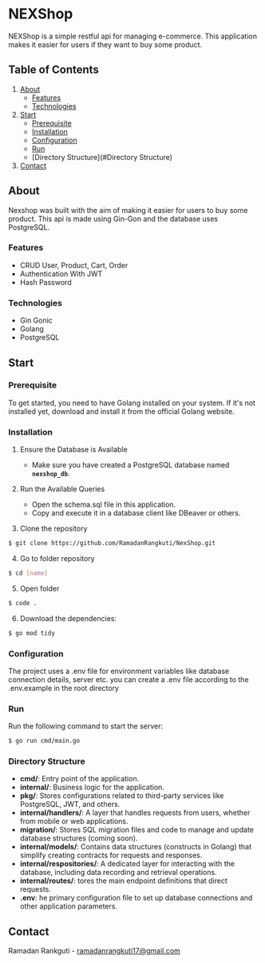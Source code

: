 # NEXShop

NEXShop is a simple restful api for managing e-commerce. This application makes it easier for users if they want to buy some product.

## Table of Contents

1. [About](#about)
   - [Features](#features)
   - [Technologies](#Technologies)
2. [Start](#start)
   - [Prerequisite](#Prerequisite)
   - [Installation](#Installation)
   - [Configuration](#Configuration)
   - [Run](#Run)
   - [Directory Structure](#Directory Structure)
3. [Contact](#Contact)

## About

Nexshop was built with the aim of making it easier for users to buy some product. This api is made using Gin-Gon and the database uses PostgreSQL.

### Features

- CRUD User, Product, Cart, Order
- Authentication With JWT
- Hash Password

### Technologies

- Gin Gonic
- Golang
- PostgreSQL

## Start

### Prerequisite

To get started, you need to have Golang installed on your system. If it's not installed yet, download and install it from the official Golang website.

### Installation

1. Ensure the Database is Available
   - Make sure you have created a PostgreSQL database named **`nexshop_db`**.

2. Run the Available Queries
   - Open the schema.sql file in this application.
   - Copy and execute it in a database client like DBeaver or others.

3. Clone the repository

```sh
$ git clone https://github.com/RamadanRangkuti/NexShop.git
```

4. Go to folder repository

```sh
$ cd [name]
```

5. Open folder

```sh
$ code .
```

6. Download the dependencies:

```sh
$ go mod tidy
```

### Configuration

The project uses a .env file for environment variables like database connection details, server etc.
you can create a .env file according to the .env.example in the root directory

### Run

Run the following command to start the server:

```sh
$ go run cmd/main.go
```


### Directory Structure

- **cmd/**: Entry point of the application.
- **internal/**:  Business logic for the application.
- **pkg/**: Stores configurations related to third-party services like PostgreSQL, JWT, and others.
- **internal/handlers/**:  A layer that handles requests from users, whether from mobile or web applications.
- **migration/**: Stores SQL migration files and code to manage and update database structures (coming soon).
- **internal/models/**: Contains data structures (constructs in Golang) that simplify creating contracts for requests and responses.
- **internal/respositories/**:  A dedicated layer for interacting with the database, including data recording and retrieval operations.
- **internal/routes/**: tores the main endpoint definitions that direct requests.
- **.env**: he primary configuration file to set up database connections and other application parameters.


## Contact

Ramadan Rankguti - ramadanrangkuti17@gmail.com
